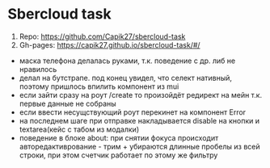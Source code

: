 # Sbercloud task

1. Repo: https://github.com/Capik27/sbercloud-task
2. Gh-pages: https://capik27.github.io/sbercloud-task/#/

- маска телефона делалась руками, т.к. поведение с др. либ не нравилось
- делал на бутстрапе. под конец увидел, что селект нативный, поэтому пришлось впилить компонент из mui
- если зайти сразу на роут /create то произойдёт редирект на мейн т.к. первые данные не собраны
- если ввести несущствующий роут перекинет на компонент Error
- на последнем шаге при отправке накладывается disable на кнопки и textarea(кейс с табом из модалки)
- поведение в блоке about: при снятии фокуса происходит авторедактиврование - трим + убираются длинные пробелы из всей строки, при этом счетчик работает по этому же фильтру
